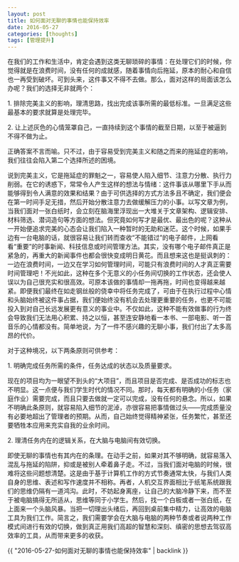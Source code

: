 ```yaml
---
layout: post
title: 如何面对无聊的事情也能保持效率
date: 2016-05-27
categories: [thoughts]
tags: [管理提升]
---
```


在我们的工作和生活中，肯定会遇到这类无聊琐碎的事情：在处理它们的时候，你觉得就是在浪费时间，没有任何的成就感，随着事情向后拖延，原本的耐心和自信也一再受到破坏。可到头来，这件事又不得不去做。那么，面对这样的局面该怎么办呢？我们的选择无非就两个：

1\. 排除完美主义的影响，理清思路，找出完成该事所需的最低标准。一旦满足这些最基本的要求就算是处理完毕。

2\. 让上述灰色的心情笼罩自己，一直持续到这个事情的截至日期，以至于被逼到不得不做为止。

正确答案不言而喻。只不过，由于容易受到完美主义和随之而来的拖延症的影响，我们往往会陷入第二个选择所述的困境。

说到完美主义，它是拖延症的罪魁之一，容易使人陷入细节、注意力分散、执行力削弱。在它的诱惑下，常常令人产生这样的想法与情绪：这件事该从哪里下手从而能够得到令人满意的效果和结果？由于可供选择的方式方法多且不确定，我们便会在第一时间手足无措，然后开始分散注意力去做缓解压力的小事。以写文章为例，当我们面对一张白纸时，会立刻在脑海里浮现出一大堆关于文章架构、逻辑安排、材料筛选、潜词造句等方面的想法。但究竟如何写才是最优、最出色的呢？这种从一开始便追求完美的心态会让我们陷入一种暂时的无助和迷茫。这个时候，如果手边有一台电脑的话，就很容易让我们转而查收“不能错过”的电子邮件，上网看看“重要”的时事新闻、科技信息或时间管理方法。其实，没有哪个电子邮件真正是紧急的，再重大的新闻事件也都会很快变成明日黄花。而且想来这也是挺讽刺的：一边在浪费时间，一边又在学习如何管理时间，可能只有浪费时间的人才真正需要时间管理吧！不光如此，这种在多个无意义的小任务间切换的工作状态，还会使人误以为自己很充实和很高效。可原本该做的事情却一拖再拖，时间也变得越来越紧。即便我们最终在如走钢丝般的侥幸中将任务完成了，可由于在执行过程中心情和头脑始终被这件事占据，我们便始终没有机会去处理更重要的任务，也更不可能投入到对自己长远发展更有意义的事业中。不仅如此，这种不能有效做事的行为终会导致我们无法用心积累、持之以恒，甚至连安静地看一本书、一部电影、听一首音乐的心情都没有。简单地说，为了一件不感兴趣的无聊小事，我们付出了太多高昂的代价。

对于这种境况，以下两条原则可供参考：

1\. 明确完成任务所需的条件，任务达成的状态以及质量要求。

现在的项目均为一眼望不到头的“大项目”，而且项目是否完成、是否成功的标志也不明显。这一点便与我们学生时代的情况不同。那时，每天都有明确的小任务（家庭作业）需要完成，而且只要去做就一定可以完成，没有任何的悬念。所以，如果不明确此条原则，就容易陷入细节的泥淖，亦很容易把事情做过头——完成质量没有必要地超出了管理者的预期。从而，自己始终觉得精神紧张，任务繁忙，甚至还要牺牲本应用来充实自我的业余时间。

2\. 理清任务内在的逻辑关系，在大脑与电脑间有效切换。

即使无聊的事情也有其内在的条理。在动手之前，如果对其不够明确，就容易落入混乱与拖延的陷阱，抑或是被别人牵着鼻子走。不过，当我们面对电脑的时候，很难将这些问题想清楚。这是由于基于计算机工作的方式节奏通常太快，与我们人类自身的思维、表述和写作速度并不相称。再者，人机交互界面相比于纸笔系统跟我们的思维仍隔有一道鸿沟。此时，不妨起身离座，让自己的大脑冷静下来，而不至于被电脑搞得无所适从，思维等同于小学生。然后，找一个白板或者一张白纸，在上面来一个头脑风暴。当把一切理出头绪后，再回到桌前集中精力，让高效的电脑工具为我们工作。简言之，我们需要学会在大脑与电脑的两种节奏或者说两种工作模式间进行有效的切换，做到真正用我们高超的智慧和深刻、缜密的思想去驾驭高效率的工具，从而带来更多的收获。

{{ "2016-05-27-如何面对无聊的事情也能保持效率" | backlink }}
